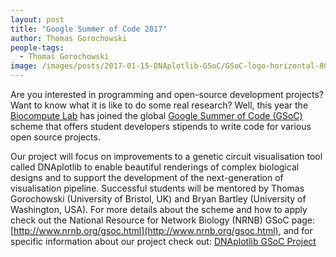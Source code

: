 ```yaml
---
layout: post
title: "Google Summer of Code 2017"
author: Thomas Gorochowski
people-tags: 
  - Thomas Gorochowski
image: /images/posts/2017-01-15-DNAplotlib-GSoC/GSoC-logo-horizontal-800.png
---
```

Are you interested in programming and open-source development projects? Want to know what it is like to do some real research? Well, this year the [Biocompute Lab](http://www.biocomputelab.org) has joined the global [Google Summer of Code (GSoC)](https://developers.google.com/open-source/gsoc/) scheme that offers student developers stipends to write code for various open source projects.

Our project will focus on improvements to a genetic circuit visualisation tool called DNAplotlib to enable beautiful renderings of complex biological designs and to support the development of the next-generation of visualisation pipeline. Successful students will be mentored by Thomas Gorochowski (University of Bristol, UK) and Bryan Bartley (University of Washington, USA). For more details about the scheme and how to apply check out the National Resource for Network Biology (NRNB) GSoC page: [http://www.nrnb.org/gsoc.html](http://www.nrnb.org/gsoc.html), and for specific information about our project check out: [DNAplotlib GSoC Project](https://github.com/nrnb/GoogleSummerOfCode/issues/74)
